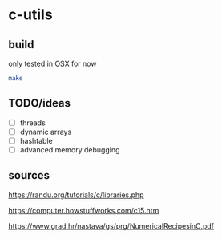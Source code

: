 # c-utils

## build

only tested in OSX for now

```sh
make
```

## TODO/ideas

- [ ] threads
- [ ] dynamic arrays
- [ ] hashtable
- [ ] advanced memory debugging

## sources

<https://randu.org/tutorials/c/libraries.php>

<https://computer.howstuffworks.com/c15.htm>

<https://www.grad.hr/nastava/gs/prg/NumericalRecipesinC.pdf>
